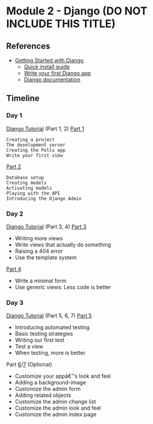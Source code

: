 # Module 2 - Django (DO NOT INCLUDE THIS TITLE)

## References

- [Getting Started with Django](https://www.djangoproject.com/start/)
  - [Quick install guide](https://docs.djangoproject.com/en/dev/intro/install/)
  - [Write your first Django app](https://docs.djangoproject.com/en/dev/intro/tutorial01/)
  - [Django documentation](https://docs.djangoproject.com/en/dev/)

## Timeline

### Day 1

[Django Tutorial](https://docs.djangoproject.com/en/dev/intro/tutorial01/) (Part 1, 2)
[Part 1](https://docs.djangoproject.com/en/dev/intro/tutorial01/)

    Creating a project
    The development server
    Creating the Polls app
    Write your first view

[Part 2](https://docs.djangoproject.com/en/dev/intro/tutorial02/)

    Database setup
    Creating models
    Activating models
    Playing with the API
    Introducing the Django Admin

### Day 2

[Django Tutorial](https://docs.djangoproject.com/en/dev/intro/tutorial03/) (Part 3, 4)
[Part 3](https://docs.djangoproject.com/en/dev/intro/tutorial03/)

- Writing more views
- Write views that actually do something
- Raising a 404 error
- Use the template system

[Part 4](https://docs.djangoproject.com/en/dev/intro/tutorial04/)

- Write a minimal form
- Use generic views: Less code is better

### Day 3

[Django Tutorial](https://docs.djangoproject.com/en/dev/intro/tutorial05/) (Part 5, 6, 7)
[Part 5](https://docs.djangoproject.com/en/dev/intro/tutorial05/)

- Introducing automated testing
- Basic testing strategies
- Writing our first test
- Test a view
- When testing, more is better

Part [6](https://docs.djangoproject.com/en/dev/intro/tutorial06/)/[7](https://docs.djangoproject.com/en/dev/intro/tutorial07/) (Optional)

- Customize your appâ€™s look and feel
- Adding a background-image
- Customize the admin form
- Adding related objects
- Customize the admin change list
- Customize the admin look and feel
- Customize the admin index page
